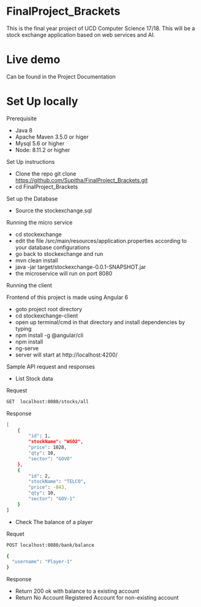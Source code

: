 # FinalProject_Brackets

This is the final year project of UCD Computer Science 17/18.
This will be a stock exchange application based on web services and AI. 

# Live demo
Can be found in the Project Documentation

# Set Up locally 
  Prerequisite

  - Java 8
  - Apache Maven 3.5.0 or higer
  - Mysql 5.6 or higher
  - Node: 8.11.2 or higher 

 Set Up instructions

 - Clone the repo git clone https://github.com/Supitha/FinalProject_Brackets.git
 - cd FinalProject_Brackets

 Set up the Database

 - Source the stockexchange.sql 

 Running the micro service

- cd stockexchange
- edit the file /src/main/resources/application.properties according to your database configurations
- go back to stockexchange and run 
- mvn clean install
- java -jar target/stockexchange-0.0.1-SNAPSHOT.jar
- the microservice will run on port 8080

 Running the client 

Frontend of this project is made using Angular 6
- goto project root directory 
- cd stockexchange-client
- open up terminal/cmd in that directory and install dependencies by typing
- npm install -g @angular/cli
- npm install 
- ng-serve
- server will start at http://localhost:4200/

 Sample API request and responses

- List Stock data

Request 
```sh
GET  localhost:8080/stocks/all
```
Response 

```sh
[
    {
        "id": 1,
        "stockName": "WSO2",
        "price": 1028,
        "qty": 10,
        "sector": "GOV0"
    },
    {
        "id": 2,
        "stockName": "TELCO",
        "price": -843,
        "qty": 10,
        "sector": "GOV-1"
    }
]
```
- Check The balance of a player

Requet
```sh
POST localhost:8080/bank/balance

{
  "username": "Player-1"
}

```
Response 
 - Return 200 ok with balance to a existing account
 - Return No Account Registered Account for non-existing account